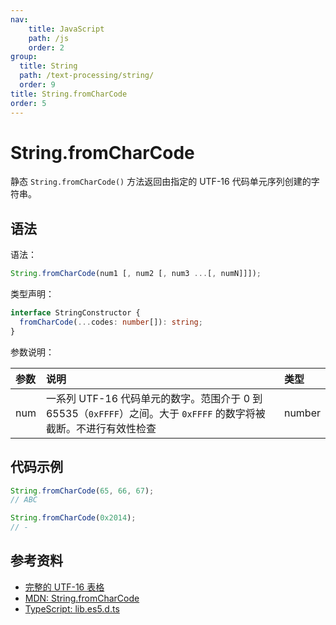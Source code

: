```yaml
---
nav:
    title: JavaScript
    path: /js
    order: 2
group:
  title: String
  path: /text-processing/string/
  order: 9
title: String.fromCharCode
order: 5
---
```


# String.fromCharCode

静态 `String.fromCharCode()` 方法返回由指定的 UTF-16 代码单元序列创建的字符串。

## 语法

语法：

```js
String.fromCharCode(num1 [, num2 [, num3 ...[, numN]]]);
```

类型声明：

```ts
interface StringConstructor {
  fromCharCode(...codes: number[]): string;
}
```

参数说明：

| 参数 | 说明                                                                                                              | 类型   |
| :--- | :---------------------------------------------------------------------------------------------------------------- | :----- |
| num  | 一系列 UTF-16 代码单元的数字。范围介于 0 到 65535（`0xFFFF`）之间。大于 `0xFFFF` 的数字将被截断。不进行有效性检查 | number |

## 代码示例

```js
String.fromCharCode(65, 66, 67);
// ABC

String.fromCharCode(0x2014);
// -
```

## 参考资料

- [完整的 UTF-16 表格](https://asecuritysite.com/coding/asc2)
- [MDN: String.fromCharCode](https://developer.mozilla.org/zh-CN/docs/Web/JavaScript/Reference/Global_Objects/String/fromCharCode)
- [TypeScript: lib.es5.d.ts](https://github.com/microsoft/TypeScript/blob/main/lib/lib.es5.d.ts)

